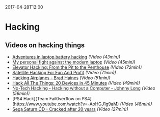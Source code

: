2017-04-28T12:00
# Hacking

## Videos on hacking things
* [Adventures in laptop battery hacking](https://www.youtube.com/watch?v=M1XqqvlfZsk) _(Video (43min))_
* [My personal fight against the modern laptop](https://www.youtube.com/watch?v=Fzmm87oVQ6c) _(Video (45min))_
* [Elevator Hacking: From the Pit to the Penthouse](https://www.youtube.com/watch?v=ZUvGfuLlZus) _(Video (72min))_
* [Satellite Hacking For Fun And Profit](https://www.youtube.com/watch?v=qRz77mkY46g) _(Video (71min))_
* [Hacking Airplanes - Brad Haines](https://www.youtube.com/watch?v=Pk1hjIMR3ro) _(Video (51min))_
* [Hack All The Things: 20 Devices in 45 Minutes](https://www.youtube.com/watch?v=h5PRvBpLuJs) _(Video (49min))_
* [No-Tech Hacking - Hacking without a Computer - Johnny Long](https://www.youtube.com/watch?v=N4kfsxF8Tio) _(Video (59min))_
* [PS4 Hack](Team Fail0verflow on PS4](https://www.youtube.com/watch?v=-AoHGJ1g9aM) _(Video (48min))_
* [Sega Saturn CD - Cracked after 20 years](https://www.youtube.com/watch?v=jOyfZex7B3E) _(Video (27min))_
